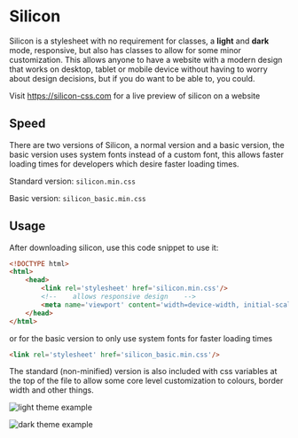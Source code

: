 # Silicon

Silicon is a stylesheet with no requirement for classes, a **light** and **dark** mode, 
responsive, but also has classes to allow for some minor customization.
This allows anyone to have a website with a modern design that works on desktop, 
tablet or mobile device without having to worry about design decisions, 
but if you do want to be able to, you could.

Visit https://silicon-css.com for a live preview of silicon on a website

## Speed 

There are two versions of Silicon, a normal version and a basic version, 
the basic version uses system fonts instead of a custom font, 
this allows faster loading times for developers which desire faster loading times.

Standard version: `silicon.min.css`

Basic version: `silicon_basic.min.css`

## Usage

After downloading silicon, use this code snippet to use it:

```html
<!DOCTYPE html>
<html>
    <head>
        <link rel='stylesheet' href='silicon.min.css'/>
        <!--    allows responsive design    -->
        <meta name='viewport' content='width=device-width, initial-scale=1.0'/>
    </head>
</html>
```

or for the basic version to only use system fonts for faster loading times

```html
<link rel='stylesheet' href='silicon_basic.min.css'/>
```

The standard (non-minified) version is also included with css variables at the top of the file 
to allow some core level customization to colours, border width and other things.

![light theme example](https://i.imgur.com/87wDv2b.png)

![dark theme example](https://i.imgur.com/0K2vu4h.png)


